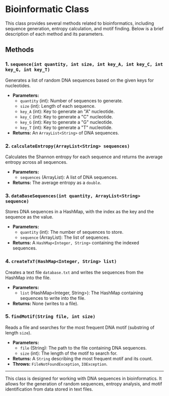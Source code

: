 # Bioinformatic Class

This class provides several methods related to bioinformatics, including sequence generation, entropy calculation, and motif finding. Below is a brief description of each method and its parameters.

## Methods

### 1. `sequence(int quantity, int size, int key_A, int key_C, int key_G, int key_T)`

Generates a list of random DNA sequences based on the given keys for nucleotides.

- **Parameters:**
  - `quantity` (int): Number of sequences to generate.
  - `size` (int): Length of each sequence.
  - `key_A` (int): Key to generate an "A" nucleotide.
  - `key_C` (int): Key to generate a "C" nucleotide.
  - `key_G` (int): Key to generate a "G" nucleotide.
  - `key_T` (int): Key to generate a "T" nucleotide.
- **Returns:** An `ArrayList<String>` of DNA sequences.

### 2. `calculateEntropy(ArrayList<String> sequences)`

Calculates the Shannon entropy for each sequence and returns the average entropy across all sequences.

- **Parameters:**
  - `sequences` (ArrayList<String>): A list of DNA sequences.
- **Returns:** The average entropy as a `double`.

### 3. `dataBaseSequences(int quantity, ArrayList<String> sequence)`

Stores DNA sequences in a HashMap, with the index as the key and the sequence as the value.

- **Parameters:**
  - `quantity` (int): The number of sequences to store.
  - `sequence` (ArrayList<String>): The list of sequences.
- **Returns:** A `HashMap<Integer, String>` containing the indexed sequences.

### 4. `createTxT(HashMap<Integer, String> list)`

Creates a text file `database.txt` and writes the sequences from the HashMap into the file.

- **Parameters:**
  - `list` (HashMap<Integer, String>): The HashMap containing sequences to write into the file.
- **Returns:** None (writes to a file).

### 5. `findMotif(String file, int size)`

Reads a file and searches for the most frequent DNA motif (substring of length `size`).

- **Parameters:**
  - `file` (String): The path to the file containing DNA sequences.
  - `size` (int): The length of the motif to search for.
- **Returns:** A `String` describing the most frequent motif and its count.
- **Throws:** `FileNotFoundException`, `IOException`.

---

This class is designed for working with DNA sequences in bioinformatics. It allows for the generation of random sequences, entropy analysis, and motif identification from data stored in text files.
